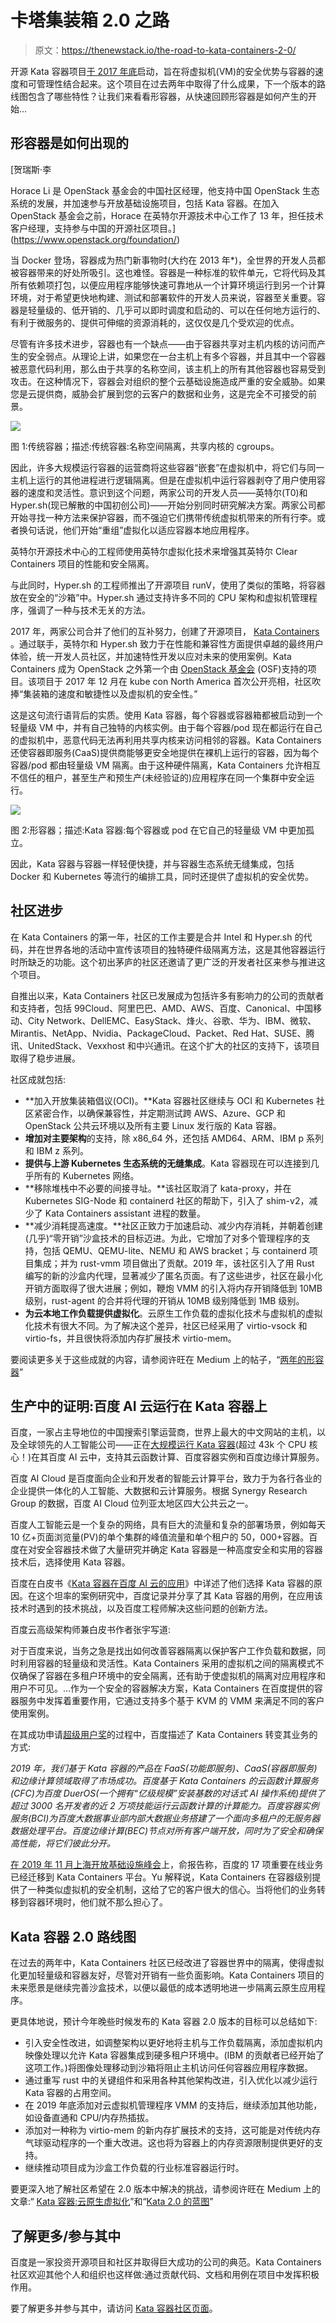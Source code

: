 # 卡塔集装箱 2.0 之路

> 原文：<https://thenewstack.io/the-road-to-kata-containers-2-0/>

开源 Kata 容器项目[于 2017 年底](https://www.openstack.org/news/view/365/kata-containers-project-launches-to-build-secure-container-infrastructure)启动，旨在将虚拟机(VM)的安全优势与容器的速度和可管理性结合起来。这个项目在过去两年中取得了什么成果，下一个版本的路线图包含了哪些特性？让我们来看看形容器，从快速回顾形容器是如何产生的开始…

## 形容器是如何出现的

 [贺瑞斯·李

Horace Li 是 OpenStack 基金会的中国社区经理，他支持中国 OpenStack 生态系统的发展，并加速参与开放基础设施项目，包括 Kata 容器。在加入 OpenStack 基金会之前，Horace 在英特尔开源技术中心工作了 13 年，担任技术客户经理，支持参与中国的开源社区项目。](https://www.openstack.org/foundation/) 

当 Docker 登场，容器成为热门新事物时(大约在 2013 年*)，全世界的开发人员都被容器带来的好处所吸引。这也难怪。容器是一种标准的软件单元，它将代码及其所有依赖项打包，以便应用程序能够快速可靠地从一个计算环境运行到另一个计算环境，对于希望更快地构建、测试和部署软件的开发人员来说，容器至关重要。容器是轻量级的、低开销的、几乎可以即时调度和启动的、可以在任何地方运行的、有利于微服务的、提供可伸缩的资源消耗的，这仅仅是几个受欢迎的优点。

尽管有许多技术进步，容器也有一个缺点——由于容器共享对主机内核的访问而产生的安全弱点。从理论上讲，如果您在一台主机上有多个容器，并且其中一个容器被恶意代码利用，那么由于共享的名称空间，该主机上的所有其他容器也容易受到攻击。在这种情况下，容器会对组织的整个云基础设施造成严重的安全威胁。如果您是云提供商，威胁会扩展到您的云客户的数据和业务，这是完全不可接受的前景。

![](img/bb804b448a866590f7155ab9ffc22aa9.png)

图 1:传统容器；描述:传统容器:名称空间隔离，共享内核的 cgroups。

因此，许多大规模运行容器的运营商将这些容器“嵌套”在虚拟机中，将它们与同一主机上运行的其他进程进行逻辑隔离。但是在虚拟机中运行容器剥夺了用户使用容器的速度和灵活性。意识到这个问题，两家公司的开发人员——英特尔(T0)和 Hyper.sh(现已解散的中国初创公司)——开始分别同时研究解决方案。两家公司都开始寻找一种方法来保护容器，而不强迫它们携带传统虚拟机带来的所有行李。或者换句话说，他们开始“重组”虚拟化以适应容器本地应用程序。

英特尔开源技术中心的工程师使用英特尔虚拟化技术来增强其英特尔 Clear Containers 项目的性能和安全隔离。

与此同时，Hyper.sh 的工程师推出了开源项目 runV，使用了类似的策略，将容器放在安全的“沙箱”中。Hyper.sh 通过支持许多不同的 CPU 架构和虚拟机管理程序，强调了一种与技术无关的方法。

2017 年，两家公司合并了他们的互补努力，创建了开源项目， [Kata Containers](https://katacontainers.io/) 。通过联手，英特尔和 Hyper.sh 致力于在性能和兼容性方面提供卓越的最终用户体验，统一开发人员社区，并加速特性开发以应对未来的使用案例。Kata Containers 成为 OpenStack 之外第一个由 [OpenStack 基金会](https://www.openstack.org/foundation/) (OSF)支持的项目。该项目于 2017 年 12 月在 kube con North America 首次公开亮相，社区吹捧“集装箱的速度和敏捷性以及虚拟机的安全性。”

这是这句流行语背后的实质。使用 Kata 容器，每个容器或容器箱都被启动到一个轻量级 VM 中，并有自己独特的内核实例。由于每个容器/pod 现在都运行在自己的虚拟机中，恶意代码无法再利用共享内核来访问相邻的容器。Kata Containers 还使容器即服务(CaaS)提供商能够更安全地提供在裸机上运行的容器，因为每个容器/pod 都由轻量级 VM 隔离。由于这种硬件隔离，Kata Containers 允许相互不信任的租户，甚至生产和预生产(未经验证的)应用程序在同一个集群中安全运行。

![](img/8579b6d322e5eea8303b5a960d3102fa.png)

图 2:形容器；描述:Kata 容器:每个容器或 pod 在它自己的轻量级 VM 中更加孤立。

因此，Kata 容器与容器一样轻便快捷，并与容器生态系统无缝集成，包括 Docker 和 Kubernetes 等流行的编排工具，同时还提供了虚拟机的安全优势。

## 社区进步

在 Kata Containers 的第一年，社区的工作主要是合并 Intel 和 Hyper.sh 的代码，并在世界各地的活动中宣传该项目的独特硬件级隔离方法，这是其他容器运行时所缺乏的功能。这个初出茅庐的社区还邀请了更广泛的开发者社区来参与推进这个项目。

自推出以来，Kata Containers 社区已发展成为包括许多有影响力的公司的贡献者和支持者，包括 99Cloud、阿里巴巴、AMD、AWS、百度、Canonical、中国移动、City Network、DellEMC、EasyStack、烽火、谷歌、华为、IBM、微软、Mirantis、NetApp、Nvidia、PackageCloud、Packet、Red Hat、SUSE、腾讯、UnitedStack、Vexxhost 和中兴通讯。在这个扩大的社区的支持下，该项目取得了稳步进展。

社区成就包括:

*   **加入开放集装箱倡议(OCI)。**Kata 容器社区继续与 OCI 和 Kubernetes 社区紧密合作，以确保兼容性，并定期测试跨 AWS、Azure、GCP 和 OpenStack 公共云环境以及所有主要 Linux 发行版的 Kata 容器。
*   **增加对主要架构**的支持，除 x86_64 外，还包括 AMD64、ARM、IBM p 系列和 IBM z 系列。
*   **提供与上游 Kubernetes 生态系统的无缝集成**。Kata 容器现在可以连接到几乎所有的 Kubernetes 网络。
*   **移除堆栈中不必要的间接寻址。**该社区取消了 kata-proxy，并在 Kubernetes SIG-Node 和 containerd 社区的帮助下，引入了 shim-v2，减少了 Kata Containers assistant 进程的数量。
*   **减少消耗提高速度。**社区正致力于加速启动、减少内存消耗，并朝着创建(几乎)“零开销”沙盒技术的目标迈进。为此，它增加了对多个管理程序的支持，包括 QEMU、QEMU-lite、NEMU 和 AWS bracket；与 containerd 项目集成；并为 rust-vmm 项目做出了贡献。2019 年，该社区引入了用 Rust 编写的新的沙盒内代理，显著减少了匿名页面。有了这些进步，社区在最小化开销方面取得了很大进展；例如，鞭炮 VMM 的引入将内存开销降低到 10MB 级别，rust-agent 的合并将代理的开销从 10MB 级别降低到 1MB 级别。
*   **为云本地工作负载提供虚拟化**。云原生工作负载的虚拟化技术与虚拟机的虚拟化技术有很大不同。为了解决这个差异，社区已经采用了 virtio-vsock 和 virtio-fs，并且很快将添加内存扩展技术 virtio-mem。

要阅读更多关于这些成就的内容，请参阅许旺在 Medium 上的帖子，“[两年的形容器](https://medium.com/kata-containers/the-blueprint-of-kata-2-0-537e360c8ff6?source=rss----ae5a681b1e62---4)”

## 生产中的证明:百度 AI 云运行在 Kata 容器上

百度，一家占主导地位的中国搜索引擎运营商，世界上最大的中文网站的主机，以及全球领先的人工智能公司——正在[大规模运行 Kata 容器](https://katacontainers.io/collateral/ApplicationOfKataContainersInBaiduAICloud.pdf)(超过 43k 个 CPU 核心！)在其百度 AI 云中，支持其云函数计算、百度容器实例和百度边缘计算服务。

百度 AI Cloud 是百度面向企业和开发者的智能云计算平台，致力于为各行各业的企业提供一体化的人工智能、大数据和云计算服务。根据 Synergy Research Group 的数据，百度 AI Cloud 位列亚太地区四大公共云之一。

百度人工智能云是一个复杂的网络，具有巨大的流量和复杂的部署场景，例如每天 10 亿+页面浏览量(PV)的单个集群的峰值流量和单个租户的 50，000+容器。百度在对安全容器技术做了大量研究并确定 Kata 容器是一种高度安全和实用的容器技术后，选择使用 Kata 容器。

百度在白皮书《[Kata 容器在百度 AI 云的应用](https://katacontainers.io/collateral/ApplicationOfKataContainersInBaiduAICloud.pdf)》中详述了他们选择 Kata 容器的原因。在这个坦率的案例研究中，百度记录并分享了其 Kata 容器的用例，在应用该技术时遇到的技术挑战，以及百度工程师解决这些问题的创新方法。

百度云高级架构师兼白皮书作者张宇写道:

对于百度来说，当务之急是找出如何改善容器隔离以保护客户工作负载和数据，同时利用容器的轻量级和灵活性。Kata Containers 采用的虚拟机之间的隔离模式不仅确保了容器在多租户环境中的安全隔离，还有助于使虚拟机的隔离对应用程序和用户不可见。…作为一个安全的容器解决方案，Kata Containers 在百度提供的容器服务中发挥着重要作用，它通过支持多个基于 KVM 的 VMM 来满足不同的客户使用案例。

在其成功申请[超级用户奖](https://superuser.openstack.org/articles/shanghai-superuser-award-nominee-baidu/?_ga=2.159367484.702087549.1583889206-1374391620.1544394204)的过程中，百度描述了 Kata Containers 转变其业务的方式:

*2019 年，我们基于 Kata 容器的产品在 FaaS(功能即服务)、CaaS(容器即服务)和边缘计算领域取得了市场成功。百度基于 Kata Containers 的云函数计算服务(CFC)为百度 DuerOS(一个拥有“亿级规模”安装基数的对话式 AI 操作系统)提供了超过 3000 名开发者的近 2 万项技能运行云函数计算的计算能力。百度容器实例服务(BCI)为百度大数据事业部内部大数据业务搭建了一个面向多租户的无服务器数据处理平台。百度边缘计算(BEC)节点对所有客户端开放，同时为了安全和确保高性能，将它们彼此分开。*

[在 2019 年 11 月上海开放基础设施峰会](https://superuser.openstack.org/articles/baidu-wins-superuser-award-at-open-infrastructure-summit-shanghai/)上，俞报告称，百度的 17 项重要在线业务已经迁移到 Kata Containers 平台。Yu 解释说，Kata Containers 在容器级别提供了一种类似虚拟机的安全机制，这给了它的客户很大的信心。当将他们的业务转移到容器环境时，他们就不那么担心了。

## Kata 容器 2.0 路线图

在过去的两年中，Kata Containers 社区已经改进了容器世界中的隔离，使得虚拟化更加轻量级和容器友好，尽管对开销有一些负面影响。Kata Containers 项目的未来愿景是继续完善沙盒技术，以便以最低的成本透明地进一步隔离云原生应用程序。

更具体地说，预计今年晚些时候发布的 Kata 容器 2.0 版本的目标可以总结如下:

*   引入安全性改进，如调整架构以更好地将主机与工作负载隔离，添加虚拟机内映像处理以允许 Kata 容器集成到硬多租户环境中。(IBM 的贡献者已经开始了这项工作。)将图像处理移动到沙箱将阻止主机访问任何容器应用程序数据。
*   通过重写 rust 中的关键组件和采用各种其他架构改进，引入优化以减少运行 Kata 容器的占用空间。
*   在 2019 年底添加对云虚拟机管理程序 VMM 的支持后，继续添加其他功能，如设备直通和 CPU/内存热插拔。
*   添加对一种称为 virtio-mem 的新内存扩展技术的支持，这可能是对传统内存气球驱动程序的一个重大改进。这也将为容器上的内存资源限制提供更好的支持。
*   继续推动项目成为沙盒工作负载的行业标准容器运行时。

要更深入地了解社区希望在 2.0 版本中解决的挑战，请参阅许旺在 Medium 上的文章:“ [Kata 容器:云原生虚拟化](https://medium.com/kata-containers/kata-containers-virtualization-for-cloud-native-f7b11ead951?source=rss----ae5a681b1e62---4)”和“[Kata 2.0 的蓝图](https://medium.com/kata-containers/the-blueprint-of-kata-2-0-537e360c8ff6?source=rss----ae5a681b1e62---4)”

## 了解更多/参与其中

百度是一家投资开源项目和社区并取得巨大成功的公司的典范。Kata Containers 社区欢迎其他个人和组织也这样做:通过贡献代码、文档和用例在项目中发挥积极作用。

要了解更多并参与其中，请访问 [Kata 容器社区页面](https://katacontainers.io/community/.)。

<svg xmlns:xlink="http://www.w3.org/1999/xlink" viewBox="0 0 68 31" version="1.1"><title>Group</title> <desc>Created with Sketch.</desc></svg>